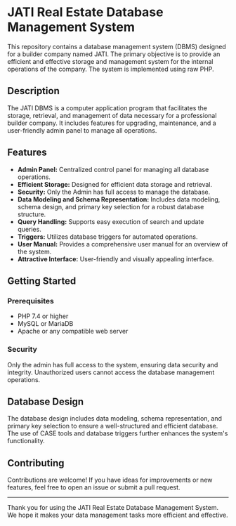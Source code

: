 # JATI Real Estate Database Management System

This repository contains a database management system (DBMS) designed for a builder company named JATI. The primary objective is to provide an efficient and effective storage and management system for the internal operations of the company. The system is implemented using raw PHP.

## Description

The JATI DBMS is a computer application program that facilitates the storage, retrieval, and management of data necessary for a professional builder company. It includes features for upgrading, maintenance, and a user-friendly admin panel to manage all operations.

## Features

- **Admin Panel:** Centralized control panel for managing all database operations.
- **Efficient Storage:** Designed for efficient data storage and retrieval.
- **Security:** Only the Admin has full access to manage the database.
- **Data Modeling and Schema Representation:** Includes data modeling, schema design, and primary key selection for a robust database structure.
- **Query Handling:** Supports easy execution of search and update queries.
- **Triggers:** Utilizes database triggers for automated operations.
- **User Manual:** Provides a comprehensive user manual for an overview of the system.
- **Attractive Interface:** User-friendly and visually appealing interface.

## Getting Started

### Prerequisites

- PHP 7.4 or higher
- MySQL or MariaDB
- Apache or any compatible web server

### Security

Only the admin has full access to the system, ensuring data security and integrity. Unauthorized users cannot access the database management operations.

## Database Design

The database design includes data modeling, schema representation, and primary key selection to ensure a well-structured and efficient database. The use of CASE tools and database triggers further enhances the system's functionality.

## Contributing

Contributions are welcome! If you have ideas for improvements or new features, feel free to open an issue or submit a pull request.

---

Thank you for using the JATI Real Estate Database Management System. We hope it makes your data management tasks more efficient and effective.
